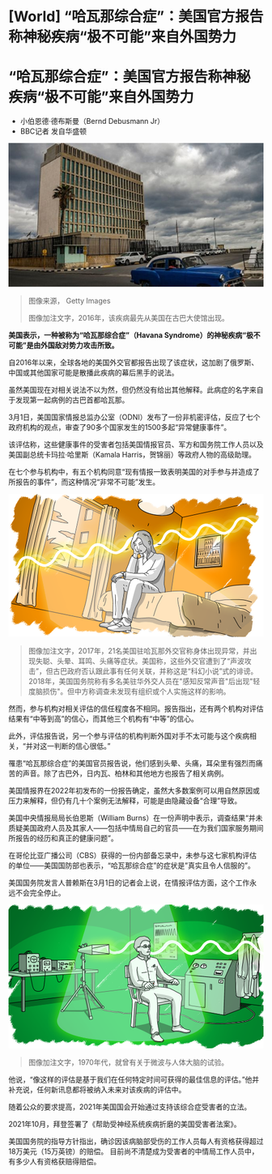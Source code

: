 # [World] “哈瓦那综合症”：美国官方报告称神秘疾病“极不可能”来自外国势力

#  “哈瓦那综合症”：美国官方报告称神秘疾病“极不可能”来自外国势力

  * 小伯恩德·德布斯曼（Bernd Debusmann Jr） 
  * BBC记者 发自华盛顿 


![美国驻古巴哈瓦那大使馆](_128820635_gettyimages-1238875512.jpg)

> 图像来源，  Getty Images
>
> 图像加注文字，2016年，该疾病最先从美国在古巴大使馆出现。

**美国表示，一种被称为“哈瓦那综合症”（Havana Syndrome）的神秘疾病“极不可能”是由外国敌对势力攻击所致。**

自2016年以来，全球各地的美国外交官都报告出现了该症状，这加剧了俄罗斯、中国或其他国家可能是散播此疾病的幕后黑手的说法。

虽然美国现在对相关说法不以为然，但仍然没有给出其他解释。此病症的名字来自于发现第一起病例的古巴首都哈瓦那。

3月1日，美国国家情报总监办公室（ODNI）发布了一份非机密评估，反应了七个政府机构的观点，审查了90多个国家发生的1500多起“异常健康事件”。

该评估称，这些健康事件的受害者包括美国情报官员、军方和国务院工作人员以及美国副总统卡玛拉·哈里斯（Kamala Harris，贺锦丽）等政府人物的高级助理。

在七个参与机构中，有五个机构同意“现有情报一致表明美国的对手参与并造成了所报告的事件”，而这种情况“非常不可能”发生。

![图画显示女子在酒店中头痛](_120446757_1_hs_1920-nc.png)

> 图像加注文字，2017年，21名美国驻哈瓦那外交官称身体出现异常，并出现失聪、头晕、耳鸣、头痛等症状。美国称，这些外交官遭到了“声波攻击”，但古巴政府否认跟此事有任何关联，并称这是“科幻小说”式的诽谤。2018年，美国国务院称有多名美驻华外交人员在"感知反常声音"后出现"轻度脑损伤"。但中方称调查未发现有组织或个人实施这样的影响。

然而，参与机构对相关评估的信任程度各不相同。报告指出，还有两个机构对评估结果有“中等到高”的信心，而其他三个机构有“中等”的信心。

此外，评估报告说，另一个参与评估的机构判断外国对手不太可能与这个疾病相关，“并对这一判断的信心很低。”

罹患“哈瓦那综合症”的美国官员报告说，他们感到头晕、头痛，耳朵里有强烈而痛苦的声音。除了古巴外，日内瓦、柏林和其他地方也报告了相关病例。

美国情报界在2022年初发布的一份报告确定，虽然大多数案例可以用自然原因或压力来解释，但仍有几十个案例无法解释，可能是由隐藏设备“合理”导致。

美国中央情报局局长伯恩斯（William Burns）在一份声明中表示，调查结果“并未质疑美国政府人员及其家人——包括中情局自己的官员——在为我们国家服务期间所报告的经历和真正的健康问题”。

在哥伦比亚广播公司（CBS）获得的一份内部备忘录中，未参与这七家机构评估的单位——美国国防部也表示，“哈瓦那综合症”的症状是”真实且令人信服的”。

美国国务院发言人普赖斯在3月1日的记者会上说，在情报评估方面，这个工作永远不会完全停止。

![图画：正在接受脑试验的男子](_120446759_2_hs_1920-nc.png)

> 图像加注文字，1970年代，就曾有关于微波与人体大脑的试验。

他说，“像这样的评估是基于我们在任何特定时间可获得的最佳信息的评估。”他并补充说，任何新讯息都将被纳入未来对该疾病的评估中。

随着公众的要求提高，2021年美国国会开始通过支持该综合症受害者的立法。

2021年10月，拜登签署了《帮助受神经系统疾病折磨的美国受害者法案》。

美国国务院的指导方针指出，确诊因该病脑部受伤的工作人员每人有资格获得超过18万美元（15万英镑）的赔偿。 目前尚不清楚成为受害者的中情局工作人员中，有多少人有资格获赔得赔偿。


